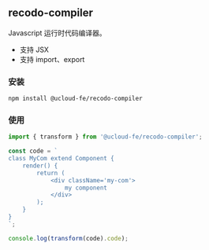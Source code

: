 ## recodo-compiler

Javascript 运行时代码编译器。

-   支持 JSX
-   支持 import、export

### 安装

```sh
npm install @ucloud-fe/recodo-compiler
```

### 使用

```js
import { transform } from '@ucloud-fe/recodo-compiler';

const code = `
class MyCom extend Component {
    render() {
        return (
            <div className='my-com'>
                my component
            </div>
        );
    }
}
`;

console.log(transform(code).code);
```

